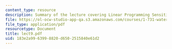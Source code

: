 ```yaml
---
content_type: resource
description: Summary of the lecture covering Linear Programming Sensitivity Analysis.
file: https://ol-ocw-studio-app-qa.s3.amazonaws.com/courses/1-731-water-resource-systems-fall-2006/183e2a9963998820d6502515840e61d2_lect9.pdf
file_type: application/pdf
resourcetype: Document
title: lect9.pdf
uid: 183e2a99-6399-8820-d650-2515840e61d2
---
```

